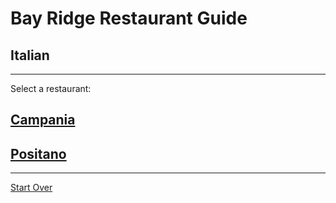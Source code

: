 # Bay Ridge Restaurant Guide
## Italian
---
Select a restaurant:
## [Campania](campanianyc.com)
## [Positano](http://positanonyc.com/)
--- 
[Start Over](../home.md)